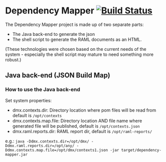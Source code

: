 # Dependency Mapper [![Build Status](https://travis-ci.org/CJSCommonPlatform/dependency-mapper.svg?branch=master)](https://github.com/CJSCommonPlatform/dependency-mapper)

The Dependency Mapper project is made up of two separate parts:

 * The Java back-end to generate the json
 * The shell script to generate the RAML documents as an HTML.

(These technologies were chosen based on the current needs of the system - especially the shell script may mature to need something more robust.)

## Java back-end (JSON Build Map)

### How to use the Java back-end

 Set system properties:

 * dmx.contexts.dir: Directory location where pom files will be read from default is `/opt/contexts`
 * dmx.contexts.map.file: Directory location AND file name where generated file will be published, default is `/opt/contexts.json`
 * dmx.raml.reports.dir: RAML report dir, default is `/opt/raml-reports/`

 e.g.: `java -Ddmx.contexts.dir=/opt/dmx/ -Ddmx.raml.reports.dir=/opt/any/ -Ddmx.contexts.map.file=/opt/dmx/contexts1.json -jar target/dependency-mapper.jar
`

